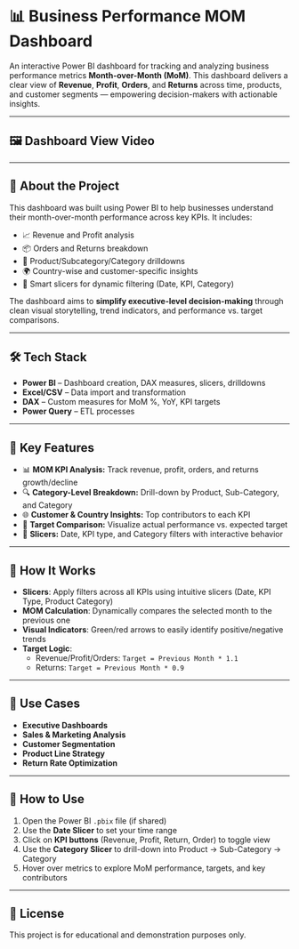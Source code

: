 # 📊 Business Performance MOM Dashboard

An interactive Power BI dashboard for tracking and analyzing business performance metrics **Month-over-Month (MoM)**. This dashboard delivers a clear view of **Revenue**, **Profit**, **Orders**, and **Returns** across time, products, and customer segments — empowering decision-makers with actionable insights.

---
## 🖼️ Dashboard View Video
---
## 🚀 About the Project

This dashboard was built using Power BI to help businesses understand their month-over-month performance across key KPIs. It includes:

- 📈 Revenue and Profit analysis
- 📦 Orders and Returns breakdown
- 🛒 Product/Subcategory/Category drilldowns
- 🌍 Country-wise and customer-specific insights
- 🧠 Smart slicers for dynamic filtering (Date, KPI, Category)

The dashboard aims to **simplify executive-level decision-making** through clean visual storytelling, trend indicators, and performance vs. target comparisons.

---

## 🛠️ Tech Stack

- **Power BI** – Dashboard creation, DAX measures, slicers, drilldowns
- **Excel/CSV** – Data import and transformation
- **DAX** – Custom measures for MoM %, YoY, KPI targets
- **Power Query** – ETL processes

---

## 📌 Key Features

- 📊 **MOM KPI Analysis:** Track revenue, profit, orders, and returns growth/decline
- 🔍 **Category-Level Breakdown:** Drill-down by Product, Sub-Category, and Category
- 🌐 **Customer & Country Insights:** Top contributors to each KPI
- 🎯 **Target Comparison:** Visualize actual performance vs. expected target
- 🧩 **Slicers:** Date, KPI type, and Category filters with interactive behavior

---

## 🧠 How It Works

- **Slicers**: Apply filters across all KPIs using intuitive slicers (Date, KPI Type, Product Category)
- **MOM Calculation**: Dynamically compares the selected month to the previous one
- **Visual Indicators**: Green/red arrows to easily identify positive/negative trends
- **Target Logic**:
  - Revenue/Profit/Orders: `Target = Previous Month * 1.1`
  - Returns: `Target = Previous Month * 0.9`

---

## 💼 Use Cases

- **Executive Dashboards**
- **Sales & Marketing Analysis**
- **Customer Segmentation**
- **Product Line Strategy**
- **Return Rate Optimization**

---

## 🔧 How to Use

1. Open the Power BI `.pbix` file (if shared)
2. Use the **Date Slicer** to set your time range
3. Click on **KPI buttons** (Revenue, Profit, Return, Order) to toggle view
4. Use the **Category Slicer** to drill-down into Product → Sub-Category → Category
5. Hover over metrics to explore MoM performance, targets, and key contributors

---

## 📄 License

This project is for educational and demonstration purposes only.


